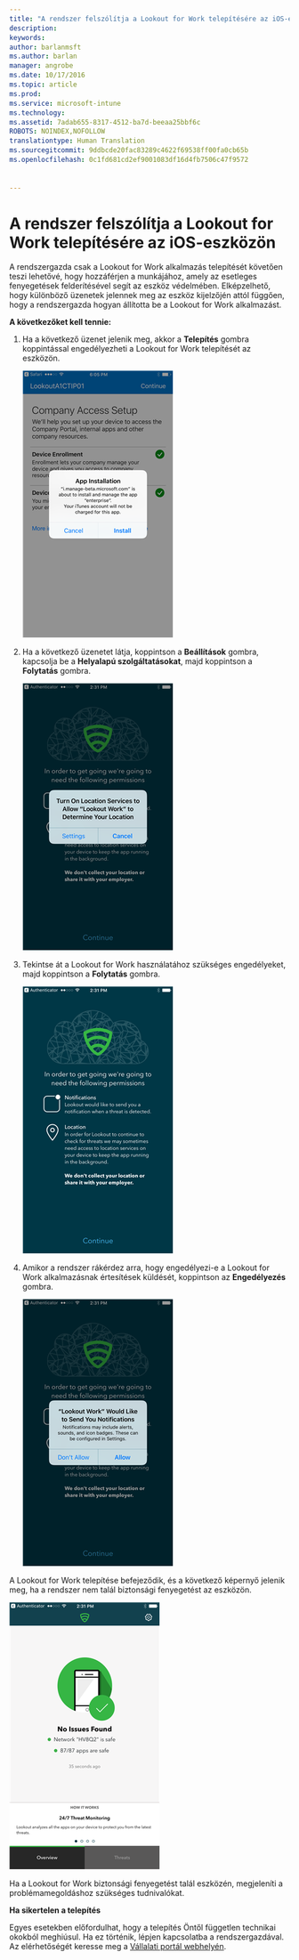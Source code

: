 ```yaml
---
title: "A rendszer felszólítja a Lookout for Work telepítésére az iOS-eszközön | Microsoft Intune"
description: 
keywords: 
author: barlanmsft
ms.author: barlan
manager: angrobe
ms.date: 10/17/2016
ms.topic: article
ms.prod: 
ms.service: microsoft-intune
ms.technology: 
ms.assetid: 7adab655-8317-4512-ba7d-beeaa25bbf6c
ROBOTS: NOINDEX,NOFOLLOW
translationtype: Human Translation
ms.sourcegitcommit: 9ddbcde20fac83289c4622f69538ff00fa0cb65b
ms.openlocfilehash: 0c1fd681cd2ef9001083df16d4fb7506c47f9572


---
```


# <a name="you-are-prompted-to-install-lookout-for-work-on-your-ios-device"></a>A rendszer felszólítja a Lookout for Work telepítésére az iOS-eszközön

A rendszergazda csak a Lookout for Work alkalmazás telepítését követően teszi lehetővé, hogy hozzáférjen a munkájához, amely az esetleges fenyegetések felderítésével segít az eszköz védelmében. Elképzelhető, hogy különböző üzenetek jelennek meg az eszköz kijelzőjén attól függően, hogy a rendszergazda hogyan állította be a Lookout for Work alkalmazást.

**A következőket kell tennie:**

1.  Ha a következő üzenet jelenik meg, akkor a **Telepítés** gombra koppintással engedélyezheti a Lookout for Work telepítését az eszközön.

    ![A Telepítés gombra koppintással telepítheti a Lookout for Work alkalmazást](./media/ios-lfw-install-app-request.png)

2. Ha a következő üzenetet látja, koppintson a **Beállítások** gombra, kapcsolja be a **Helyalapú szolgáltatásokat**, majd koppintson a **Folytatás** gombra.

    ![Koppintson a Beállítások, majd a Helyalapú szolgáltatások gombra](./media/ios-lfw-allow-location-services.png)

3. Tekintse át a Lookout for Work használatához szükséges engedélyeket, majd koppintson a **Folytatás** gombra.

    ![sikeresen létrejött a kapcsolat a Lookout for Workhöz](./media/ios-lfw-permissions-lookout-needs.png)

4. Amikor a rendszer rákérdez arra, hogy engedélyezi-e a Lookout for Work alkalmazásnak értesítések küldését, koppintson az **Engedélyezés** gombra.

    ![Koppintson a Beállítások, majd a Helyalapú szolgáltatások gombra](./media/ios-lfw-allow-notifications.png)

    
A Lookout for Work telepítése befejeződik, és a következő képernyő jelenik meg, ha a rendszer nem talál biztonsági fenyegetést az eszközön.

![A Lookout for Work nem talált biztonsági fenyegetést](./media/ios-lfw-no-threats-found.png)

Ha a Lookout for Work biztonsági fenyegetést talál eszközén, megjeleníti a problémamegoldáshoz szükséges tudnivalókat.

**Ha sikertelen a telepítés**

Egyes esetekben előfordulhat, hogy a telepítés Öntől független technikai okokból meghiúsul. Ha ez történik, lépjen kapcsolatba a rendszergazdával. Az elérhetőségét keresse meg a [Vállalati portál webhelyén](http://portal.manage.microsoft.com).




<!--HONumber=Nov16_HO1-->


